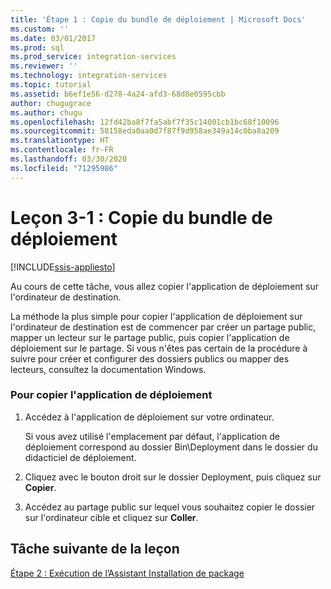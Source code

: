 ```yaml
---
title: 'Étape 1 : Copie du bundle de déploiement | Microsoft Docs'
ms.custom: ''
ms.date: 03/01/2017
ms.prod: sql
ms.prod_service: integration-services
ms.reviewer: ''
ms.technology: integration-services
ms.topic: tutorial
ms.assetid: b6ef1e56-d278-4a24-afd3-68d8e0595cbb
author: chugugrace
ms.author: chugu
ms.openlocfilehash: 12fd42ba8f7fa5abf7f35c14001cb1bc68f10096
ms.sourcegitcommit: 58158eda0aa0d7f87f9d958ae349a14c0ba8a209
ms.translationtype: HT
ms.contentlocale: fr-FR
ms.lasthandoff: 03/30/2020
ms.locfileid: "71295986"
---
```

# <a name="lesson-3-1---copying-the-deployment-bundle"></a>Leçon 3-1 : Copie du bundle de déploiement

[!INCLUDE[ssis-appliesto](../includes/ssis-appliesto-ssvrpluslinux-asdb-asdw-xxx.md)]


Au cours de cette tâche, vous allez copier l'application de déploiement sur l'ordinateur de destination.  
  
La méthode la plus simple pour copier l'application de déploiement sur l'ordinateur de destination est de commencer par créer un partage public, mapper un lecteur sur le partage public, puis copier l'application de déploiement sur le partage. Si vous n'êtes pas certain de la procédure à suivre pour créer et configurer des dossiers publics ou mapper des lecteurs, consultez la documentation Windows.  
  
### <a name="to-copy-the-deployment-bundle"></a>Pour copier l'application de déploiement  
  
1.  Accédez à l'application de déploiement sur votre ordinateur.  
  
    Si vous avez utilisé l'emplacement par défaut, l'application de déploiement correspond au dossier Bin\Deployment dans le dossier du didacticiel de déploiement.  
  
2.  Cliquez avec le bouton droit sur le dossier Deployment, puis cliquez sur **Copier**.  
  
3.  Accédez au partage public sur lequel vous souhaitez copier le dossier sur l'ordinateur cible et cliquez sur **Coller**.  
  
## <a name="next-task-in-lesson"></a>Tâche suivante de la leçon  
[Étape 2 : Exécution de l’Assistant Installation de package](../integration-services/lesson-3-2-running-the-package-installation-wizard.md)  
  
  
  
